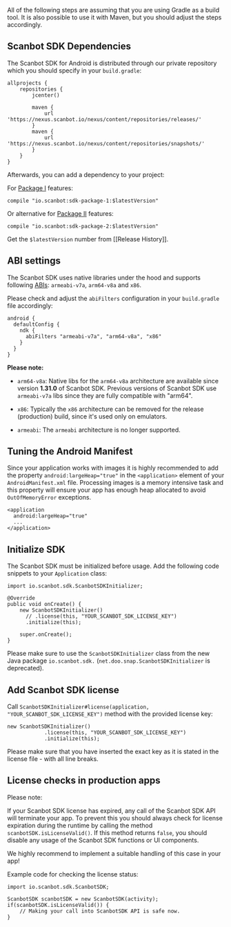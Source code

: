 All of the following steps are assuming that you are using Gradle as a build tool. It is also possible to use it with Maven, but you should adjust the steps accordingly.

## Scanbot SDK Dependencies

The Scanbot SDK for Android is distributed through our private repository which you should specify in your `build.gradle`:

    allprojects {
        repositories {
            jcenter()

            maven {
                url 'https://nexus.scanbot.io/nexus/content/repositories/releases/'
            }
            maven {
                url 'https://nexus.scanbot.io/nexus/content/repositories/snapshots/'
            }
        }
    }

Afterwards, you can add a dependency to your project:

For [Package I](https://scanbot.io/en/sdk.html#packages) features:

    compile "io.scanbot:sdk-package-1:$latestVersion"

Or alternative for [Package II](https://scanbot.io/en/sdk.html#packages) features:

    compile "io.scanbot:sdk-package-2:$latestVersion"

Get the `$latestVersion` number from [[Release History]].

## ABI settings
The Scanbot SDK uses native libraries under the hood and supports following [ABIs](https://developer.android.com/ndk/guides/arch.html): `armeabi-v7a`, `arm64-v8a` and `x86`.

Please check and adjust the `abiFilters` configuration in your `build.gradle` file accordingly:

    android {
      defaultConfig {
        ndk {
          abiFilters "armeabi-v7a", "arm64-v8a", "x86"
        }
      }
    }

**Please note:** 
- `arm64-v8a`: Native libs for the `arm64-v8a` architecture are available since version **1.31.0** of Scanbot SDK. Previous versions of Scanbot SDK use `armeabi-v7a` libs since they are fully compatible with "arm64".

- `x86`: Typically the `x86` architecture can be removed for the release (production) build, since it's used only on emulators. 

- `armeabi`: The `armeabi` architecture is no longer supported.


## Tuning the Android Manifest
Since your application works with images it is highly recommended to add the property `android:largeHeap="true"` in the `<application>` element of your `AndroidManifest.xml` file.
Processing images is a memory intensive task and this property will ensure your app has enough heap allocated to avoid `OutOfMemoryError` exceptions.

    <application
      android:largeHeap="true"
      ...
    </application>


## Initialize SDK

The Scanbot SDK must be initialized before usage. Add the following code snippets to your `Application` class:

    import io.scanbot.sdk.ScanbotSDKInitializer;

    @Override
    public void onCreate() {
        new ScanbotSDKInitializer()
          // .license(this, "YOUR_SCANBOT_SDK_LICENSE_KEY")
          .initialize(this);

        super.onCreate();
    }

Please make sure to use the `ScanbotSDKInitializer` class from the new Java package `io.scanbot.sdk.` (`net.doo.snap.ScanbotSDKInitializer` is deprecated).

## Add Scanbot SDK license

Call `ScanbotSDKInitializer#license(application, "YOUR_SCANBOT_SDK_LICENSE_KEY")` method with the provided license key:

    new ScanbotSDKInitializer()
                .license(this, "YOUR_SCANBOT_SDK_LICENSE_KEY")
                .initialize(this);

Please make sure that you have inserted the exact key as it is stated in the license file - with all line breaks.

## License checks in production apps

Please note:

If your Scanbot SDK license has expired, any call of the Scanbot SDK API will terminate your app. To prevent this you should always check for license expiration during the runtime by calling the method `scanbotSDK.isLicenseValid()`. If this method returns `false`, you should disable any usage of the Scanbot SDK functions or UI components.

We highly recommend to implement a suitable handling of this case in your app!

Example code for checking the license status:

    import io.scanbot.sdk.ScanbotSDK;

    ScanbotSDK scanbotSDK = new ScanbotSDK(activity);
    if(scanbotSDK.isLicenseValid()) {
        // Making your call into ScanbotSDK API is safe now.
    }